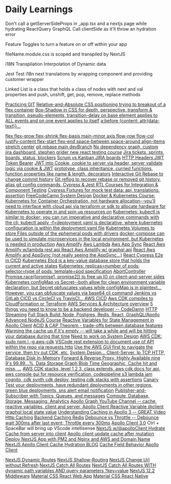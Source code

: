 # Daily Learnings

Don't call a getServerSideProps in \_app.tsx and a nextjs page while hydrating ReactQuery GraphQL Call clientSide as it'll throw an hydration error

Feature Toggles to turn a feature on or off within your app

fileName.module.css is scoped and transpiled by NextJS

i18N Transpilation Interpolation of Dynamic data

Jest Test i18n next translations by wrapping component and providing customer wrapper

Linked List is a class that holds a class of nodes with next and val properties and push, unshift, get, pop, remove, replace methods

[Practicing GIT]("https://www.youtube.com/watch?v=ElRzTuYln0M")
[Relative-and-Absolute CSS positioning trying to breakout of a flex container]("")
[Box-Shadow in CSS for depth, perspective, transform & transition, pseudo-elements, transition-delay on base element applies to ALL events and on one event applies to itself]("")
[a:before {content: attr(data-text)}... <div data-text="Hello World" />]("")
[flex flex-grow flex-shrink flex-basis main-minor axis flow-row flow-col justify-content flex-start flex-end space-between space-around align-items stretch center]("")
[git rebase main devBranch]("")
[Nx dependency graph, custom jira dashboard, stephen grider new react testing course]("")
[Jira tickets, sprints, boards, status, blockers]("")
[Scrum vs Kanban JIRA boards]("")
[HTTP Headers JWT Token Bearer]("")
[JWT into Cookie, cookie to server via header, server validate logic via cookie & JWT]("")
[prototype, class inheritance, curried functions, function properties like name & length, decorators]("")
[Interactive Git Rebase to change commit history]("")
[Git reflog to recover rebase or removed git history, alias git config commands, ]("")
[Cypress & Jest RTL Courses for Integration & Component Testing]("")
[Cypress Fixtures for mock test data: api, translations, assertion]("")
[FreeCodeCamp System Design]("https://www.youtube.com/watch?v=m8Icp_Cid5o&t=1s")
[Docker & Kubernetes Course: Kubernetes for Container Orchestration, not hardware allocation--you'll need to interface with cloud api via terraform or sdk to allocate hardware for Kubernetes to operate in and spin up resources on]("https://www.udemy.com/course/docker-kubernetes-the-practical-guide/learn/lecture/22627603#overview")
[Kubernetes: kubectl is similar to docker; you can run imperative and declarative commands with the cli; kubectl apply -f=deployment.yaml is declarative, where kubernetes configuration is within the deployment.yaml file]("")
[]("")
[Kubernetes Volumes to store Files outside of the ephemeral pods with drivers]("")
[docker-compose can be used to simulate microservices in the local environment, but Kubernetes is needed in production]("")
[Aws Amplify]("")
[Aws Lambda]("")
[Aws App Sync]("")
[React Aws Amplify w/lambda rest api ]("https://www.youtube.com/watch?v=T4MQrRDo20w")
[React Aws Amplify w/ graphql api]("https://www.youtube.com/watch?v=kqi4gPfdVHY")
[React Aws Amplify and AppSync (not really seeing the AppSync...)]("https://www.youtube.com/watch?v=OK2B8cp1EyE")
[React Cypress E2e in CICD]("https://www.youtube.com/watch?v=4_WoZfiVaKM")
[Kubernetes Etcd is a key-value database store that holds the current and active states]("")
[Kubernetes: replicas=number of pods; selector=type of pods; template=pod specification]("")
[AbortController Promise.race([promise1, promise2]) to free up IO on client-and-server sides ]("https://www.youtube.com/watch?v=TBz_yq8h2sI")
[Kubernetes configMap vs Secret--both allow for clean environment variable declaration, but Secret obfuscates values while configMap is in plaintext... However, you can obfuscate values via base64 cli command]("https://www.youtube.com/watch?v=s_o8dwzRlu4&t=4s")
[Jenkins vs GitLab CICD vs CircleCI vs TravisCI... AWS CICD]("https://aws.amazon.com/getting-started/hands-on/set-up-ci-cd-pipeline/")
[Aws CDK compiles to CloudFormation or Terraform]("https://www.youtube.com/watch?v=nlb8yo7SZ2I")
[AWS Services & Architecture overview]("https://youtu.be/FDEpdNdFglI")
[5 things you need to know to be a backend developer -- CodeDamn]("https://www.youtube.com/watch?v=ack9Eb7Hvqk")
[HTTP Streaming]("https://www.youtube.com/watch?v=CiGnubZC5cs")
[Full Stack Build: Node, Postgres, Redis, React, GraphQL/Apollo]("https://www.youtube.com/watch?v=Xisj0FJSBIs")
[Advanced NodeJS Course]("https://www.youtube.com/watch?v=qG-PLm3APSs")
[Reactive Variables for State Management in Apollo Client]("https://www.apollographql.com/docs/react/local-state/reactive-variables")
[ACID & CAP Theorem - trade-offs between database features]("")
[Warming the cache up if it's empty -- will take a while and will be hitting your database during that time]("")
[Need to work on System Design]("")
[AWS CDK: sudo npm i -g aws-cdk]("https://www.udemy.com/course/aws-typescript-cdk-serverless-react/learn/lecture/27143332#overview")
[VSCode rest extension to document use of API within the repo via requests.http]("https://marketplace.visualstudio.com/items?itemName=humao.rest-client")
[Use the AWS GUI first to navigate the service, then try out CDK, etc.]("")
[System Design... Client-Server, Ip TCP HTTP, Database Disk In-Memory]("")
[Forward & Reverse Proxy, Highly Available nine 9's 99.99...%, Data Storage Graph Blob Time Geographic, Cache hit and miss, ...]("")
[AWS CDK stacks, level 1 2 3, class extends, aws cdk docs for api, aws console gui for resource verification, codepipeline s3 lambda iam cognito, cdk synth cdk deploy, testing cdk stacks with assertions]("")
[Canary Test your deployments, have redundant deployments in other regions, green blue deployments, sns alert email notification]("")
[Publisher-and-Subscriber with Topics, Queues, and messages]("")
[Compute, Database, Storage, Messaging, Analytics]("")
[Apollo Graph YouTube Channel -- cache, reactive variables, client and server, ]("https://www.youtube.com/@ApolloGraphQL/videos")
[Apollo Client Reactive Variable @client graphql local state value]("https://www.youtube.com/watch?v=4uGgMemLPjk")
[Understanding Caching in Apollo 3 -- GREAT Video]("https://www.youtube.com/watch?v=vwpqHYuSAXE")
[Http Caching]("https://www.youtube.com/watch?v=Cy2ZJOBgk84")
[Backend Caching Redis]("https://www.youtube.com/watch?v=bP4BeUjNkXc")
[]("https://www.youtube.com/watch?v=3C_22eBWpjg")
[Debounce vs Throttle -- Debounce wait 300ms after last event; Throttle every 300ms]("")
[Apollo Client 3.0]("https://www.youtube.com/watch?v=ou0fEW1eRjc")
Ctrl + SpaceBar will bring up VScode intellisense
[NextJS w/@apolloClient Hydrate Cache from server into client]("https://www.youtube.com/watch?v=y34ym0-KZ8A")
[Apollo client update cache after mutation]("https://www.youtube.com/watch?v=ZhdGLMeXnvI")
[Deploy NextJS App with PM2 and Nginx and AWS and Domain Name]("https://www.youtube.com/watch?v=IwWQG6lEdQQ&t=6s")
[NextJS Apollo Client Cache Hydration BLOG]("https://developers.wpengine.com/blog/apollo-client-cache-rehydration-in-next-js")
[Cache Field Behavior Apollo Client]("https://www.apollographql.com/docs/react/caching/cache-field-behavior/")
[]("")

[NextJS Dynamic Routes]("https://nextjs.org/docs/routing/dynamic-routes")
[NextJS Shallow-Routing]("https://nextjs.org/docs/routing/shallow-routing")
[NextJS Change Url without Refresh]("https://stackoverflow.com/questions/62845014/change-url-without-page-refresh-next-js")
[NextJS Catch All Routes]("https://www.youtube.com/watch?v=ZHn726VDoIY")
[NextJS Catch All Routes WITH dynamic path variables AND query parameters ?key=value]("https://www.youtube.com/watch?v=btHsYY8I6Z0")
[NextJS 12.2 Middleware]("https://www.youtube.com/watch?v=fCA8nnoJrbQ")
[Material CSS React Web App]("https://mui.com/")
[Material CSS React Native]("https://reactnativepaper.com/")
